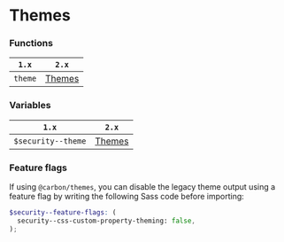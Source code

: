 # Themes

### Functions

| `1.x`   | `2.x`                            |
| ------- | -------------------------------- |
| `theme` | [Themes](../../themes/README.md) |

### Variables

| `1.x`              | `2.x`                            |
| ------------------ | -------------------------------- |
| `$security--theme` | [Themes](../../themes/README.md) |

### Feature flags

If using `@carbon/themes`, you can disable the legacy theme output using a feature flag by writing the following Sass code before importing:

```scss
$security--feature-flags: (
  security--css-custom-property-theming: false,
);
```
